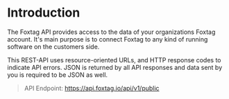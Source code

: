 # Introduction

The Foxtag API provides access to the data of your organizations Foxtag account. It's main purpose is to connect Foxtag to any kind of running software on the customers side.

This REST-API uses resource-oriented URLs, and HTTP response codes to indicate API errors. JSON is returned by all API responses and data sent by you is required to be JSON as well.

> API Endpoint: https://api.foxtag.io/api/v1/public
